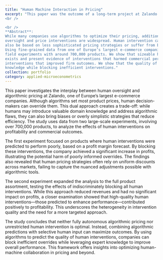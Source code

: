 ```yaml
---
title: "Human Machine Interaction in Pricing"
excerpt: "This paper was the outcome of a long-term project at Zalando. Building on the insights from this project, I developed an algorithmic guardrail for human discounts as a solution of a multidimensional Knapsack problem. This human pricing guardail allowed for market tailored prices. 1<br/><img src='/images/human_machine.png'>
<br />

<br />
**Abstract**: 
While many companies use algorithms to optimize their pricing, additional human
oversight and price interventions are widespread. Human intervention can correct algorithmic flaws and introduce private information into the pricing process, but it may
also be based on less sophisticated pricing strategies or suffer from behavioral biases.
Using fine-grained data from one of Europe’s largest e-commerce companies, we examine the impact of human intervention on the company’s commercial performance in two
field experiments with around 700,000 products. We show that sizeable heterogeneity
exists and present evidence of interventions that harmed commercial performance and
interventions that improved firm outcomes. We show that the quality of human interventions can be predicted with algorithmic tools, which allows us to exploit expert
knowledge while blocking inefficient interventions."
collection: portfolio
category: applied-microeconometrics
---
```


This paper investigates the interplay between human oversight and algorithmic pricing at Zalando, one of Europe’s largest e-commerce companies. Although algorithms set most product prices, human decision-makers can override them. This dual approach creates a trade-off: while humans may introduce valuable domain knowledge and address algorithmic flaws, they can also bring biases or overly simplistic strategies that reduce efficiency. The study uses data from two large-scale experiments, involving over 700,000 products, to analyze the effects of human interventions on profitability and commercial outcomes.

The first experiment focused on products where human interventions were predicted to perform poorly, based on a profit margin forecast. By blocking these interventions, the company achieved a significant increase in profits, illustrating the potential harm of poorly informed overrides. The findings also revealed that human pricing strategies often rely on uniform discounts across markets, failing to capture the nuanced adjustments possible with algorithmic tools.

The second experiment expanded the analysis to the full product assortment, testing the effects of indiscriminately blocking all human interventions. While this approach reduced revenues and had no significant impact on profits, a closer examination showed that high-quality human interventions—those predicted to enhance performance—contributed positively to profitability. This underscores the heterogeneity in intervention quality and the need for a more targeted approach.

The study concludes that neither fully autonomous algorithmic pricing nor unrestricted human intervention is optimal. Instead, combining algorithmic predictions with selective human input can maximize outcomes. By using algorithms to predict the quality of human interventions, companies can block inefficient overrides while leveraging expert knowledge to improve overall performance. This framework offers insights into optimizing human-machine collaboration in pricing and beyond.
